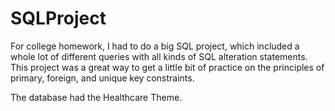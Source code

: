 # SQLProject
For college homework, I had to do a big SQL project, which included a whole lot of different queries with all kinds of SQL alteration statements. This project was a great way to get a little bit of practice on the principles of primary, foreign, and unique key constraints.

The database had the Healthcare Theme.
